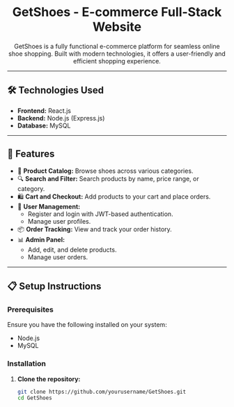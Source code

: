 <h1 align="center">GetShoes - E-commerce Full-Stack Website</h1>

<p align="center">
  GetShoes is a fully functional e-commerce platform for seamless online shoe shopping. Built with modern technologies, it offers a user-friendly and efficient shopping experience.
</p>

---

## 🛠 Technologies Used
<ul>
  <li><strong>Frontend:</strong> React.js</li>
  <li><strong>Backend:</strong> Node.js (Express.js)</li>
  <li><strong>Database:</strong> MySQL</li>
</ul>

---

## 🚀 Features
<ul>
  <li>🛒 <strong>Product Catalog:</strong> Browse shoes across various categories.</li>
  <li>🔍 <strong>Search and Filter:</strong> Search products by name, price range, or category.</li>
  <li>🛍️ <strong>Cart and Checkout:</strong> Add products to your cart and place orders.</li>
  <li>🔐 <strong>User Management:</strong>
    <ul>
      <li>Register and login with JWT-based authentication.</li>
      <li>Manage user profiles.</li>
    </ul>
  </li>
  <li>📦 <strong>Order Tracking:</strong> View and track your order history.</li>
  <li>📊 <strong>Admin Panel:</strong>
    <ul>
      <li>Add, edit, and delete products.</li>
      <li>Manage user orders.</li>
    </ul>
  </li>
</ul>

---

## 📋 Setup Instructions

### Prerequisites
Ensure you have the following installed on your system:
<ul>
  <li>Node.js</li>
  <li>MySQL</li>
</ul>

### Installation
1. **Clone the repository:**
   ```bash
   git clone https://github.com/yourusername/GetShoes.git
   cd GetShoes
